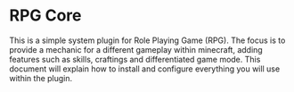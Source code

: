 # RPG Core

This is a simple system plugin for Role Playing Game (RPG).
The focus is to provide a mechanic for a different gameplay within minecraft, adding features such as skills, craftings and differentiated game mode. This document will explain how to install and configure everything you will use within the plugin.
